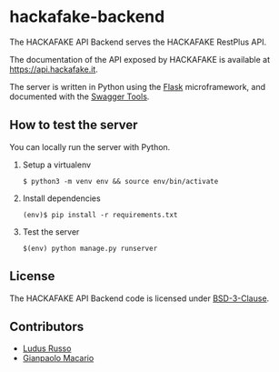 # hackafake-backend

The HACKAFAKE API Backend serves the HACKAFAKE RestPlus API.

The documentation of the API exposed by HACKAFAKE is available at <https://api.hackafake.it>.

The server is written in Python using the [Flask](http://flask.pocoo.org/) microframework, and documented with the [Swagger Tools](https://swagger.io/).

## How to test the server

You can locally run the server with Python.

1. Setup a virtualenv

    ```
    $ python3 -m venv env && source env/bin/activate
    ```

2. Install dependencies

    ```
    (env)$ pip install -r requirements.txt
    ```

3. Test the server

    ```
    $(env) python manage.py runserver
    ```

## License

The HACKAFAKE API Backend code is licensed under [BSD-3-Clause](LICENSE).

## Contributors

 - [Ludus Russo](https://ludusrusso.cc)
 - [Gianpaolo Macario](https://gmacario.gitub.io)

 <!-- EOF -->
